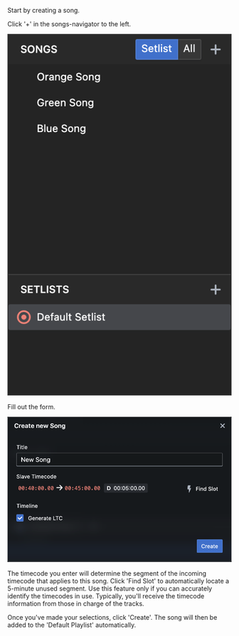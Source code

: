 Start by creating a song.

Click '+' in the songs-navigator to the left.

![Song Navigator](../../generated/screenshots/editorWindow-1-navigator.png)

Fill out the form.

![New Song Dialog](../../generated/screenshots/editorWindow-5-newsongdirty-dialog.png)

The timecode you enter will determine the segment of the incoming timecode that applies to this song. Click 'Find Slot' to automatically locate a 5-minute unused segment. Use this feature only if you can accurately identify the timecodes in use. Typically, you'll receive the timecode information from those in charge of the tracks.

Once you've made your selections, click 'Create'.
The song will then be added to the 'Default Playlist' automatically.
